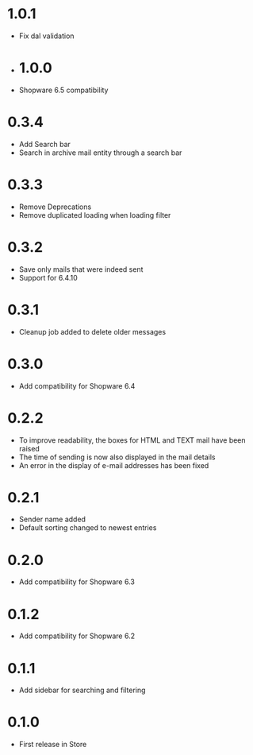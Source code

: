 # 1.0.1
* Fix dal validation

* # 1.0.0
* Shopware 6.5 compatibility

# 0.3.4
* Add Search bar
* Search in archive mail entity through a search bar 

# 0.3.3
* Remove Deprecations
* Remove duplicated loading when loading filter

# 0.3.2
* Save only mails that were indeed sent
* Support for 6.4.10

# 0.3.1
* Cleanup job added to delete older messages

# 0.3.0
* Add compatibility for Shopware 6.4

# 0.2.2
* To improve readability, the boxes for HTML and TEXT mail have been raised
* The time of sending is now also displayed in the mail details
* An error in the display of e-mail addresses has been fixed

# 0.2.1

* Sender name added
* Default sorting changed to newest entries

# 0.2.0

* Add compatibility for Shopware 6.3

# 0.1.2

* Add compatibility for Shopware 6.2

# 0.1.1

* Add sidebar for searching and filtering

# 0.1.0

* First release in Store
